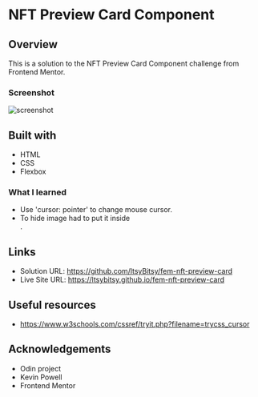 # NFT Preview Card Component

## Overview

This is a solution to the NFT Preview Card Component challenge from Frontend Mentor.

### Screenshot

![screenshot](https://github.com/ltsyBitsy/fem-nft-preview-card/blob/main/images/screenshot.jpg)

## Built with

  * HTML
  * CSS
  * Flexbox

### What I learned

* Use 'cursor: pointer' to change mouse cursor.
* To hide image had to put it inside <div>.

## Links

* Solution URL: https://github.com/ltsyBitsy/fem-nft-preview-card
* Live Site URL: https://ltsybitsy.github.io/fem-nft-preview-card

## Useful resources

* https://www.w3schools.com/cssref/tryit.php?filename=trycss_cursor

## Acknowledgements

* Odin project
* Kevin Powell
* Frontend Mentor
